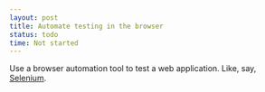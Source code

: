 ```yaml
---
layout: post
title: Automate testing in the browser
status: todo
time: Not started
---
```

Use a browser automation tool to test a web application.  Like, say, [Selenium](http://docs.seleniumhq.org/).
